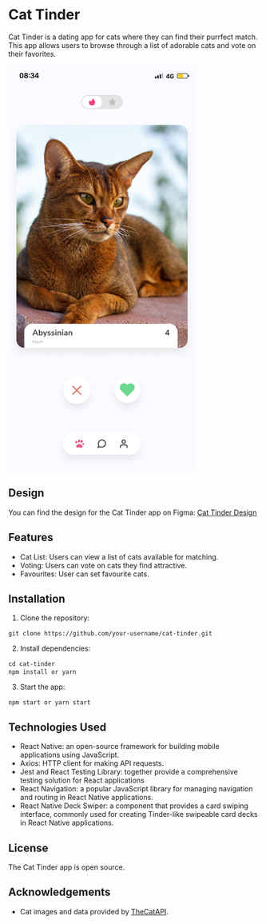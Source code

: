 # Cat Tinder

Cat Tinder is a dating app for cats where they can find their purrfect match. This app allows users to browse through a list of adorable cats and vote on their favorites.

![image](https://github.com/wilsonmdrs/cat-tinder/blob/main/assets/cattinder.png)

## Design

You can find the design for the Cat Tinder app on Figma: [Cat Tinder Design](https://www.figma.com/file/QKSnYUt7BqSWN6sL0dBFZE/cat-tinder?node-id=0%3A1)

## Features

- Cat List: Users can view a list of cats available for matching.
- Voting: Users can vote on cats they find attractive.
- Favourites: User can set favourite cats.

## Installation

1. Clone the repository:
```    
git clone https://github.com/your-username/cat-tinder.git
```

2. Install dependencies:
```
cd cat-tinder
npm install or yarn
```

3. Start the app:
```
npm start or yarn start
```

## Technologies Used

- React Native: an open-source framework for building mobile applications using JavaScript.
- Axios: HTTP client for making API requests.
- Jest and React Testing Library: together provide a comprehensive testing solution for React applications
- React Navigation: a popular JavaScript library for managing navigation and routing in React Native applications.
- React Native Deck Swiper: a component that provides a card swiping interface, commonly used for creating Tinder-like swipeable card decks in React Native applications.

## License

The Cat Tinder app is open source.

## Acknowledgements

- Cat images and data provided by [TheCatAPI](https://thecatapi.com/).
